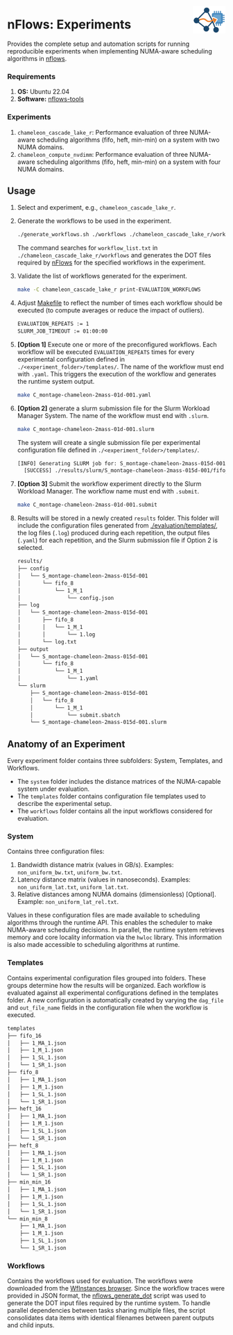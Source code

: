 <img src="https://raw.githubusercontent.com/DonAurelio/nflows/refs/heads/main/logo.png"
     align="right"
     width="15%"
     alt="nFlows logo\">

# nFlows: Experiments

Provides the complete setup and automation scripts for running reproducible experiments when implementing NUMA-aware scheduling algorithms in [nflows](https://github.com/DonAurelio/nflows).

### Requirements

1. **OS:** Ubuntu 22.04
2. **Software:** [nflows-tools](https://github.com/DonAurelio/nflows-tools)

### Experiments

1. `chameleon_cascade_lake_r`: Performance evaluation of three NUMA-aware scheduling algorithms (fifo, heft, min-min) on a system with two NUMA domains.
2. `chameleon_compute_nvdimm`: Performance evaluation of three NUMA-aware scheduling algorithms (fifo, heft, min-min) on a system with four NUMA domains.

## Usage

1. Select and experiment, e.g., `chameleon_cascade_lake_r`.
2. Generate the workflows to be used in the experiment.

     ```sh
     ./generate_workflows.sh ./workflows ./chameleon_cascade_lake_r/workflows
     ```
     
     The command searches for `workflow_list.txt` in `./chameleon_cascade_lake_r/workflows` and generates the DOT files required by [nFlows](https://github.com/DonAurelio/nflows) for the specified workflows in the experiment.

3. Validate the list of workflows generated for the experiment.

     ```sh
     make -C chameleon_cascade_lake_r print-EVALUATION_WORKFLOWS
     ```

4. Adjust [Makefile](./Makefile) to reflect the number of times each workflow should be executed (to compute averages or reduce the impact of outliers).

     ```sh
     EVALUATION_REPEATS := 1
     SLURM_JOB_TIMEOUT := 01:00:00
     ```

5. **[Option 1]** Execute one or more of the preconfigured workflows. Each workflow will be executed `EVALUATION_REPEATS` times for every experimental configuration defined in `./<experiment_folder>/templates/`. The name of the workflow must end with `.yaml`. This triggers the execution of the workflow and generates the runtime system output.

     ```sh
     make C_montage-chameleon-2mass-01d-001.yaml
     ```

7. **[Option 2]** generate a slurm submission file for the Slurm Workload Manager System. The name of the workflow must end with `.slurm`.

     ```sh
     make C_montage-chameleon-2mass-01d-001.slurm
     ```

     The system will create a single submission file per experimental configuration file defined in `./<experiment_folder>/templates/`.

     ```sh 
     [INFO] Generating SLURM job for: S_montage-chameleon-2mass-015d-001
       [SUCCESS] ./results/slurm/S_montage-chameleon-2mass-015d-001/fifo_8/1_M_1/submit.sbatch
     ```

8. **[Option 3]** Submit the workflow experiment directly to the Slurm Workload Manager. The workflow name must end with `.submit`.

     ```sh
     make C_montage-chameleon-2mass-01d-001.submit
     ```

9. Results will be stored in a newly created `results` folder. This folder will include the configuration files generated from [./evaluation/templates/](./evaluation/templates/), the log files (`.log`) produced during each repetition, the output files (`.yaml`) for each repetition, and the Slurm submission file if Option 2 is selected.

     ```sh
     results/
     ├── config
     │   └── S_montage-chameleon-2mass-015d-001
     │       └── fifo_8
     │           └── 1_M_1
     │               └── config.json
     ├── log
     │   └── S_montage-chameleon-2mass-015d-001
     │       ├── fifo_8
     │       │   └── 1_M_1
     │       │       └── 1.log
     │       └── log.txt
     ├── output
     │   └── S_montage-chameleon-2mass-015d-001
     │       └── fifo_8
     │           └── 1_M_1
     │               └── 1.yaml
     └── slurm
         ├── S_montage-chameleon-2mass-015d-001
         │   └── fifo_8
         │       └── 1_M_1
         │           └── submit.sbatch
         └── S_montage-chameleon-2mass-015d-001.slurm
     ```

## Anatomy of an Experiment

Every experiment folder contains three subfolders: System, Templates, and Workflows.

* The `system` folder includes the distance matrices of the NUMA-capable system under evaluation.
* The `templates` folder contains configuration file templates used to describe the experimental setup.
* The `workflows` folder contains all the input workflows considered for evaluation.

### System

Contains three configuration files:

1. Bandwidth distance matrix (values in GB/s). Examples: `non_uniform_bw.txt`, `uniform_bw.txt`.
2. Latency distance matrix (values in nanoseconds). Examples: `non_uniform_lat.txt`, `uniform_lat.txt`.
3. Relative distances among NUMA domains (dimensionless) [Optional]. Example: `non_uniform_lat_rel.txt`.

Values in these configuration files are made available to scheduling algorithms through the runtime API.
This enables the scheduler to make NUMA-aware scheduling decisions. In parallel, the runtime system retrieves memory and core locality information via the `hwloc` library. This information is also made accessible to scheduling algorithms at runtime.

### Templates

Contains experimental configuration files grouped into folders. These groups determine how the results will be organized. Each workflow is evaluated against all experimental configurations defined in the templates folder. A new configuration is automatically created by varying the `dag_file` and `out_file_name` fields in the configuration file when the workflow is executed.

```sh
templates
├── fifo_16
│   ├── 1_MA_1.json
│   ├── 1_M_1.json
│   ├── 1_SL_1.json
│   └── 1_SR_1.json
├── fifo_8
│   ├── 1_MA_1.json
│   ├── 1_M_1.json
│   ├── 1_SL_1.json
│   └── 1_SR_1.json
├── heft_16
│   ├── 1_MA_1.json
│   ├── 1_M_1.json
│   ├── 1_SL_1.json
│   └── 1_SR_1.json
├── heft_8
│   ├── 1_MA_1.json
│   ├── 1_M_1.json
│   ├── 1_SL_1.json
│   └── 1_SR_1.json
├── min_min_16
│   ├── 1_MA_1.json
│   ├── 1_M_1.json
│   ├── 1_SL_1.json
│   └── 1_SR_1.json
└── min_min_8
    ├── 1_MA_1.json
    ├── 1_M_1.json
    ├── 1_SL_1.json
    └── 1_SR_1.json
```

### Workflows 

Contains the workflows used for evaluation. The workflows were downloaded from the [WfInstances browser](https://wfinstances.ics.hawaii.edu/). Since the workflow traces were provided in JSON format, the [nflows_generate_dot](https://github.com/DonAurelio/nflows-tools) script was used to generate the DOT input files required by the runtime system. To handle parallel dependencies between tasks sharing multiple files, the script consolidates data items with identical filenames between parent outputs and child inputs.
